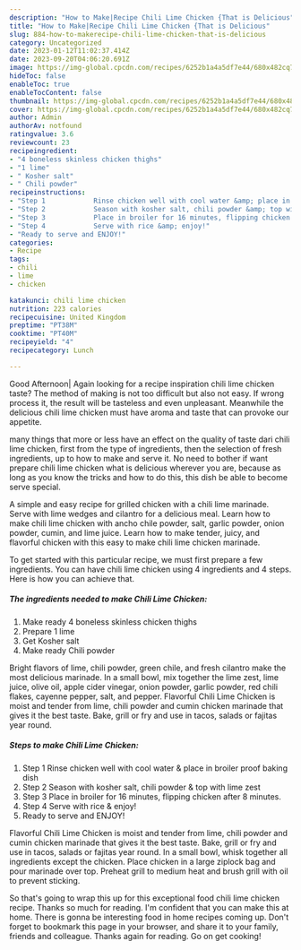 ```yaml
---
description: "How to Make|Recipe Chili Lime Chicken {That is Delicious"
title: "How to Make|Recipe Chili Lime Chicken {That is Delicious"
slug: 884-how-to-makerecipe-chili-lime-chicken-that-is-delicious
category: Uncategorized
date: 2023-01-12T11:02:37.414Z
date: 2023-09-20T04:06:20.691Z
image: https://img-global.cpcdn.com/recipes/6252b1a4a5df7e44/680x482cq70/chili-lime-chicken-recipe-main-photo.jpg
hideToc: false
enableToc: true
enableTocContent: false
thumbnail: https://img-global.cpcdn.com/recipes/6252b1a4a5df7e44/680x482cq70/chili-lime-chicken-recipe-main-photo.jpg
cover: https://img-global.cpcdn.com/recipes/6252b1a4a5df7e44/680x482cq70/chili-lime-chicken-recipe-main-photo.jpg
author: Admin
authorAv: notfound
ratingvalue: 3.6
reviewcount: 23
recipeingredient:
- "4 boneless skinless chicken thighs"
- "1 lime"
- " Kosher salt"
- " Chili powder"
recipeinstructions:
- "Step 1            Rinse chicken well with cool water &amp; place in broiler proof baking dish"
- "Step 2            Season with kosher salt, chili powder &amp; top with lime zest"
- "Step 3            Place in broiler for 16 minutes, flipping chicken after 8 minutes."
- "Step 4            Serve with rice &amp; enjoy!"
- "Ready to serve and ENJOY!"
categories:
- Recipe
tags:
- chili
- lime
- chicken

katakunci: chili lime chicken 
nutrition: 223 calories
recipecuisine: United Kingdom
preptime: "PT38M"
cooktime: "PT40M"
recipeyield: "4"
recipecategory: Lunch

---
```



Good Afternoon| Again looking for a recipe inspiration chili lime chicken taste? The method of making is not too difficult but also not easy. If wrong process it, the result will be tasteless and even unpleasant. Meanwhile the delicious chili lime chicken must have aroma and taste that can provoke our appetite.






many things that more or less have an effect on the quality of taste dari chili lime chicken, first from the type of ingredients, then the selection of fresh ingredients, up to how to make and serve it. No need to bother if want prepare chili lime chicken what is delicious wherever you are, because as long as you know the tricks and how to do this, this dish be able to become serve special.


A simple and easy recipe for grilled chicken with a chili lime marinade. Serve with lime wedges and cilantro for a delicious meal. Learn how to make chili lime chicken with ancho chile powder, salt, garlic powder, onion powder, cumin, and lime juice. Learn how to make tender, juicy, and flavorful chicken with this easy to make chili lime chicken marinade.


To get started with this particular recipe, we must first prepare a few ingredients. You can have chili lime chicken using 4 ingredients and 4 steps. Here is how you can achieve that.

<!--inarticleads1-->

##### The ingredients needed to make Chili Lime Chicken:

1. Make ready 4 boneless skinless chicken thighs
1. Prepare 1 lime
1. Get  Kosher salt
1. Make ready  Chili powder


Bright flavors of lime, chili powder, green chile, and fresh cilantro make the most delicious marinade. In a small bowl, mix together the lime zest, lime juice, olive oil, apple cider vinegar, onion powder, garlic powder, red chili flakes, cayenne pepper, salt, and pepper. Flavorful Chili Lime Chicken is moist and tender from lime, chili powder and cumin chicken marinade that gives it the best taste. Bake, grill or fry and use in tacos, salads or fajitas year round. 

<!--inarticleads2-->

##### Steps to make Chili Lime Chicken:

1. Step 1            Rinse chicken well with cool water &amp; place in broiler proof baking dish
1. Step 2            Season with kosher salt, chili powder &amp; top with lime zest
1. Step 3            Place in broiler for 16 minutes, flipping chicken after 8 minutes.
1. Step 4            Serve with rice &amp; enjoy!
1. Ready to serve and ENJOY!

Flavorful Chili Lime Chicken is moist and tender from lime, chili powder and cumin chicken marinade that gives it the best taste. Bake, grill or fry and use in tacos, salads or fajitas year round. In a small bowl, whisk together all ingredients except the chicken. Place chicken in a large ziplock bag and pour marinade over top. Preheat grill to medium heat and brush grill with oil to prevent sticking. 

So that's going to wrap this up for this exceptional food chili lime chicken recipe. Thanks so much for reading. I'm confident that you can make this at home. There is gonna be interesting food in home recipes coming up. Don't forget to bookmark this page in your browser, and share it to your family, friends and colleague. Thanks again for reading. Go on get cooking!
